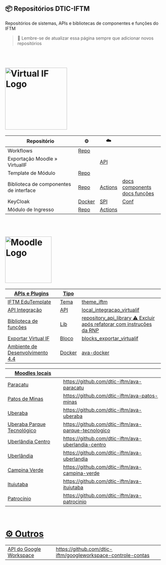 ## 📦 Repositórios DTIC-IFTM
Repositórios de sistemas, APIs e bibliotecas de componentes e funções do IFTM

> 🧙 Lembre-se de atualizar essa página sempre que adicionar novos repositórios

</br>

# <img src="https://virtualif.iftm.edu.br/VRTL/visao/img/identidade_visual/logotipo-virtualif-marca-medio.svg" width="200" alt="Virtual IF Logo" />
| Repositório | ⚙️ | ☁️ |  |
| ----------- | ----------- | ----------- |  ----------- |
| Workflows | [Repo](https://github.com/dtic-iftm/vrtl-workflows) | |  |
| Exportação Moodle » VirtualIF | | [API](https://github.com/dtic-iftm/vrtl-api-ava-exportacao) | | 
| Template de Módulo | [Repo](https://github.com/dtic-iftm/vrtl-app-modulo-template) | |  |
| Biblioteca de componentes de interface | [Repo](https://github.com/dtic-iftm/vrtl-lib-layout-components-react) | [Actions](https://github.com/dtic-iftm/vrtl-lib-layout-components-react/actions)  | [docs components](http://ubiquitous-adventure-5k97pvo.pages.github.io/) <br> [docs funções](https://github.com/dtic-iftm/vrtl-lib-layout-components-react/blob/main/docs/functions/README.md) | 
| KeyCloak | [Docker](https://github.com/dtic-iftm/srv-keycloak) | [SPI](https://github.com/dtic-iftm/spi-keycloak-mapper-permissoes/tree/main) | [Conf](https://github.com/dtic-iftm/doc-auth-config-management) | 
| Módulo de Ingresso | [Repo](https://github.com/dtic-iftm/vrtl-app-ingresso-iftm) | [Actions](https://github.com/dtic-iftm/vrtl-app-ingresso-iftm/actions) |  | 

</br>

# <a href="https://ava.iftm.edu.br/" target="blank"><img src="https://moodle.org/theme/moodleorg/pix/moodle_logo_TM.svg" width="150" alt="Moodle Logo" />

| APIs e Plugins | Tipo |  |  
| ----------- | ----------- | ----------- |
| IFTM EduTemplate | Tema | [theme_iftm](https://github.com/dtic-iftm/ava-theme-iftm-eduTemplate) |
| API Integração | API | [local_integracao_virtualif](https://github.com/dtic-iftm/ava-integracao-virtuailf)  |
| Biblioteca de funções | Lib | [repository_api_library](https://github.com/dtic-iftm/ava-api-library) ⚠️ Excluir após refatorar com instruções da RNP |
| Exportar Virtual IF | Bloco | [blocks_exportar_virtualif](https://github.com/dtic-iftm/ava-block-exportar-virtualif) |
| Ambiente de Desenvolvimento 4.4 | Docker | [ava-docker](https://github.com/dtic-iftm/ava-docker)|


| Moodles locais |  |  
| ----------- | ----------- |
| Paracatu | https://github.com/dtic-iftm/ava-paracatu | 
| Patos de Minas | https://github.com/dtic-iftm/ava-patos-minas |
| Uberaba | https://github.com/dtic-iftm/ava-uberaba |
| Uberaba Parque Tecnológico | https://github.com/dtic-iftm/ava-parque-tecnologico |
| Uberlândia Centro | https://github.com/dtic-iftm/ava-uberlandia-centro |
| Uberlândia | https://github.com/dtic-iftm/ava-uberlandia |
| Campina Verde | https://github.com/dtic-iftm/ava-campina-verde |
| Ituiutaba | https://github.com/dtic-iftm/ava-ituiutaba |
| Patrocínio | https://github.com/dtic-iftm/ava-patrocinio |


</br>

# ⚙️ Outros
| | |
| ----------- | ----------- |
| API do Google Workspace | https://github.com/dtic-iftm/googleworkspace-controle-contas |


